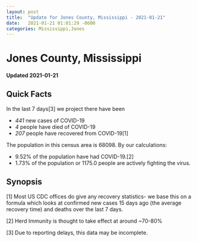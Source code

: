 ```yaml
---
layout: post
title:  "Update for Jones County, Mississippi - 2021-01-21"
date:   2021-01-21 01:01:29 -0600
categories: Mississippi,Jones
---
```


# Jones County, Mississippi
#### Updated 2021-01-21

## Quick Facts

In the last 7 days[3] we project there have been
- *441* new cases of COVID-19
- *4* people have died of COVID-19
- *207* people have recovered from COVID-19[1]

The population in this census area is 68098. By our calculations:
- 9.52% of the population have had COVID-19.[2]
- 1.73% of the population or 1175.0 people are actively fighting the virus.

## Synopsis




[1] Most US CDC offices do give any recovery statistics- we base this on a formula which looks at confirmed new cases
15 days ago (the average recovery time) and deaths over the last 7 days.

[2] Herd Immunity is thought to take effect at around ~70-80%

[3] Due to reporting delays, this data may be incomplete.
 
    